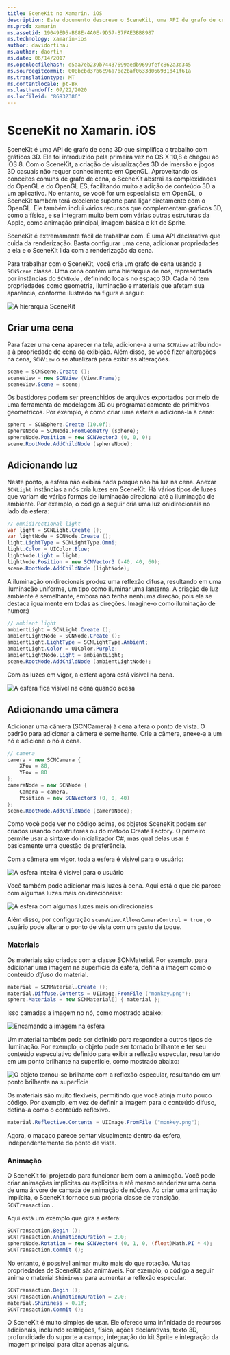 ```yaml
---
title: SceneKit no Xamarin. iOS
description: Este documento descreve o SceneKit, uma API de grafo de cena 3D que simplifica o trabalho com gráficos 3D, abstraindo as complexidades do OpenGL.
ms.prod: xamarin
ms.assetid: 19049ED5-B68E-4A0E-9D57-B7FAE3BB8987
ms.technology: xamarin-ios
author: davidortinau
ms.author: daortin
ms.date: 06/14/2017
ms.openlocfilehash: d5aa7eb239b74437699aedb9699fefc862a3d345
ms.sourcegitcommit: 008bcbd37b6c96a7be2baf0633d066931d41f61a
ms.translationtype: MT
ms.contentlocale: pt-BR
ms.lasthandoff: 07/22/2020
ms.locfileid: "86932386"
---
```

# <a name="scenekit-in-xamarinios"></a>SceneKit no Xamarin. iOS

SceneKit é uma API de grafo de cena 3D que simplifica o trabalho com gráficos 3D. Ele foi introduzido pela primeira vez no OS X 10,8 e chegou ao iOS 8. Com o SceneKit, a criação de visualizações 3D de imersão e jogos 3D casuais não requer conhecimento em OpenGL. Aproveitando os conceitos comuns de grafo de cena, o SceneKit abstrai as complexidades do OpenGL e do OpenGL ES, facilitando muito a adição de conteúdo 3D a um aplicativo. No entanto, se você for um especialista em OpenGL, o SceneKit também terá excelente suporte para ligar diretamente com o OpenGL. Ele também inclui vários recursos que complementam gráficos 3D, como a física, e se integram muito bem com várias outras estruturas da Apple, como animação principal, imagem básica e kit de Sprite.

SceneKit é extremamente fácil de trabalhar com. É uma API declarativa que cuida da renderização. Basta configurar uma cena, adicionar propriedades a ela e o SceneKit lida com a renderização da cena.

Para trabalhar com o SceneKit, você cria um grafo de cena usando a `SCNScene` classe. Uma cena contém uma hierarquia de nós, representada por instâncias do `SCNNode` , definindo locais no espaço 3D. Cada nó tem propriedades como geometria, iluminação e materiais que afetam sua aparência, conforme ilustrado na figura a seguir:

![A hierarquia SceneKit](scenekit-images/image7.png)

## <a name="create-a-scene"></a>Criar uma cena

Para fazer uma cena aparecer na tela, adicione-a a uma `SCNView` atribuindo-a à propriedade de cena da exibição. Além disso, se você fizer alterações na cena, `SCNView` o se atualizará para exibir as alterações.

```csharp
scene = SCNScene.Create ();
sceneView = new SCNView (View.Frame);
sceneView.Scene = scene;
```

Os bastidores podem ser preenchidos de arquivos exportados por meio de uma ferramenta de modelagem 3D ou programaticamente de primitivos geométricos. Por exemplo, é como criar uma esfera e adicioná-la à cena:

```csharp
sphere = SCNSphere.Create (10.0f);
sphereNode = SCNNode.FromGeometry (sphere);
sphereNode.Position = new SCNVector3 (0, 0, 0);
scene.RootNode.AddChildNode (sphereNode);
```

## <a name="adding-light"></a>Adicionando luz

Neste ponto, a esfera não exibirá nada porque não há luz na cena. Anexar `SCNLight` instâncias a nós cria luzes em SceneKit. Há vários tipos de luzes que variam de várias formas de iluminação direcional até a iluminação de ambiente. Por exemplo, o código a seguir cria uma luz onidirecionais no lado da esfera:

```csharp
// omnidirectional light
var light = SCNLight.Create ();
var lightNode = SCNNode.Create ();
light.LightType = SCNLightType.Omni;
light.Color = UIColor.Blue;
lightNode.Light = light;
lightNode.Position = new SCNVector3 (-40, 40, 60);
scene.RootNode.AddChildNode (lightNode);
```

A iluminação onidirecionais produz uma reflexão difusa, resultando em uma iluminação uniforme, um tipo como iluminar uma lanterna. A criação de luz ambiente é semelhante, embora não tenha nenhuma direção, pois ela se destaca igualmente em todas as direções. Imagine-o como iluminação de humor:)

```csharp
// ambient light
ambientLight = SCNLight.Create ();
ambientLightNode = SCNNode.Create ();
ambientLight.LightType = SCNLightType.Ambient;
ambientLight.Color = UIColor.Purple;
ambientLightNode.Light = ambientLight;
scene.RootNode.AddChildNode (ambientLightNode);
```

Com as luzes em vigor, a esfera agora está visível na cena.

![A esfera fica visível na cena quando acesa](scenekit-images/image8.png)

## <a name="adding-a-camera"></a>Adicionando uma câmera

Adicionar uma câmera (SCNCamera) à cena altera o ponto de vista. O padrão para adicionar a câmera é semelhante. Crie a câmera, anexe-a a um nó e adicione o nó à cena.

```csharp
// camera
camera = new SCNCamera {
    XFov = 80,
    YFov = 80
};
cameraNode = new SCNNode {
    Camera = camera,
    Position = new SCNVector3 (0, 0, 40)
};
scene.RootNode.AddChildNode (cameraNode);
```

Como você pode ver no código acima, os objetos SceneKit podem ser criados usando construtores ou do método Create Factory. O primeiro permite usar a sintaxe do inicializador C#, mas qual delas usar é basicamente uma questão de preferência.

Com a câmera em vigor, toda a esfera é visível para o usuário:

![A esfera inteira é visível para o usuário](scenekit-images/image9.png)

Você também pode adicionar mais luzes à cena. Aqui está o que ele parece com algumas luzes mais onidirecionaiss:

![A esfera com algumas luzes mais onidirecionaiss](scenekit-images/image10.png)

Além disso, por configuração `sceneView.AllowsCameraControl = true` , o usuário pode alterar o ponto de vista com um gesto de toque.

### <a name="materials"></a>Materiais

Os materiais são criados com a classe SCNMaterial. Por exemplo, para adicionar uma imagem na superfície da esfera, defina a imagem como o conteúdo *difuso* do material.

```csharp
material = SCNMaterial.Create ();
material.Diffuse.Contents = UIImage.FromFile ("monkey.png");
sphere.Materials = new SCNMaterial[] { material };
```

Isso camadas a imagem no nó, como mostrado abaixo:

![Encamando a imagem na esfera](scenekit-images/image11.png)

Um material também pode ser definido para responder a outros tipos de iluminação. Por exemplo, o objeto pode ser tornado brilhante e ter seu conteúdo especulativo definido para exibir a reflexão especular, resultando em um ponto brilhante na superfície, como mostrado abaixo:

![O objeto tornou-se brilhante com a reflexão especular, resultando em um ponto brilhante na superfície](scenekit-images/image12.png)

Os materiais são muito flexíveis, permitindo que você atinja muito pouco código. Por exemplo, em vez de definir a imagem para o conteúdo difuso, defina-a como o conteúdo reflexivo.

```csharp
material.Reflective.Contents = UIImage.FromFile ("monkey.png");
```

Agora, o macaco parece sentar visualmente dentro da esfera, independentemente do ponto de vista.

### <a name="animation"></a>Animação

O SceneKit foi projetado para funcionar bem com a animação. Você pode criar animações implícitas ou explícitas e até mesmo renderizar uma cena de uma árvore de camada de animação de núcleo. Ao criar uma animação implícita, o SceneKit fornece sua própria classe de transição, `SCNTransaction` .

Aqui está um exemplo que gira a esfera:

```csharp
SCNTransaction.Begin ();
SCNTransaction.AnimationDuration = 2.0;
sphereNode.Rotation = new SCNVector4 (0, 1, 0, (float)Math.PI * 4);
SCNTransaction.Commit ();
```

No entanto, é possível animar muito mais do que rotação. Muitas propriedades de SceneKit são animáveis. Por exemplo, o código a seguir anima o material `Shininess` para aumentar a reflexão especular.

```csharp
SCNTransaction.Begin ();
SCNTransaction.AnimationDuration = 2.0;
material.Shininess = 0.1f;
SCNTransaction.Commit ();
```

O SceneKit é muito simples de usar. Ele oferece uma infinidade de recursos adicionais, incluindo restrições, física, ações declarativas, texto 3D, profundidade do suporte a campo, integração do kit Sprite e integração da imagem principal para citar apenas alguns.
